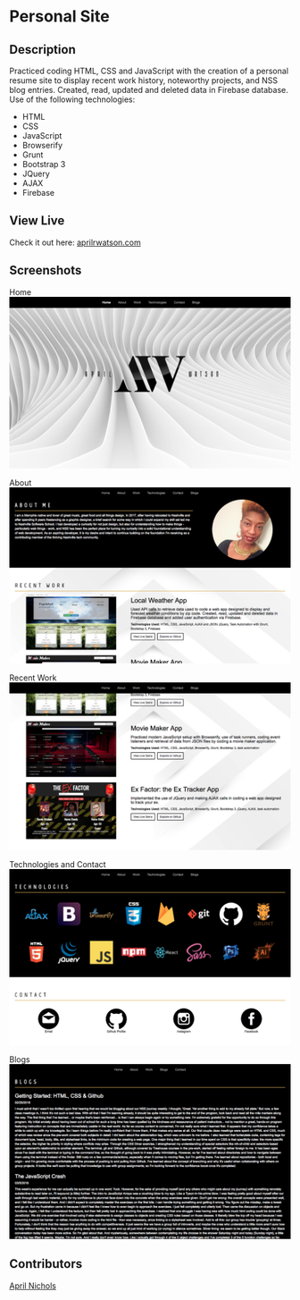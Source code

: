 # Personal Site

## Description
Practiced coding HTML, CSS and JavaScript with the creation of a personal resume site to display recent work history, noteworthy projects, and NSS blog entries. Created, read, updated and deleted data in Firebase database. Use of the following technologies:
 - HTML
 - CSS
 - JavaScript
 - Browserify
 - Grunt
 - Bootstrap 3
 - JQuery
 - AJAX
 - Firebase

## View Live
Check it out here: [aprilrwatson.com](http://aprilrwatson.com)

## Screenshots
Home
![Webpage](https://raw.githubusercontent.com/aprilrochelle/aprilrochelle.github.io/master/screenshot/arw1.png)

About
![Webpage](https://raw.githubusercontent.com/aprilrochelle/aprilrochelle.github.io/master/screenshot/arw2.png)

Recent Work
![Webpage](https://raw.githubusercontent.com/aprilrochelle/aprilrochelle.github.io/master/screenshot/arw3.png)

Technologies and Contact
![Webpage](https://raw.githubusercontent.com/aprilrochelle/aprilrochelle.github.io/master/screenshot/arw4.png)

Blogs
![Webpage](https://raw.githubusercontent.com/aprilrochelle/aprilrochelle.github.io/master/screenshot/arw6.png)


## Contributors
[April Nichols](https://github.com/aprilrochelle)